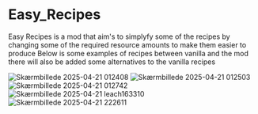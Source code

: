 # Easy_Recipes

Easy Recipes is a mod that aim's to simplyfy some of the recipes by changing some of the required resource amounts to make them easier to produce Below is some examples of recipes between vanilla and the mod there will also be added some alternatives to the vanilla recipes

![Skærmbillede 2025-04-21 012408](https://github.com/user-attachments/assets/00778bf7-a207-4b4f-8427-e7eff4a93546) ![Skærmbillede 2025-04-21 012503](https://github.com/user-attachments/assets/f9c9e3c1-efef-4065-b9f1-929990f0dfde)
![Skærmbillede 2025-04-21 012742](https://github.com/user-attachments/assets/33c25a2f-1be0-4e3e-8bda-837ca68ea842) ![Skærmbillede 2025-04-21 leach163310](https://github.com/user-attachments/assets/78e79a6b-34b2-4159-a759-28c4bf5d7a30)
![Skærmbillede 2025-04-21 222611](https://github.com/user-attachments/assets/c6963cb6-905e-43ac-8570-4cdace6a315e)


